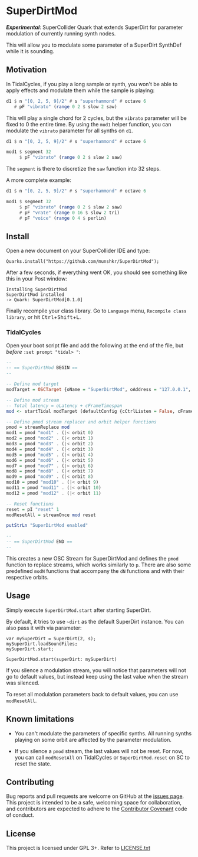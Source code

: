 # SuperDirtMod

***Experimental***: SuperCollider Quark that extends SuperDirt for parameter modulation of
currently running synth nodes.

This will allow you to modulate some parameter of a SuperDirt SynthDef while it
is sounding.


## Motivation

In TidalCycles, if you play a long sample or synth, you won't be able to apply
effects and modulate them while the sample is playing:

```haskell
d1 $ n "[0, 2, 5, 9]/2" # s "superhammond" # octave 6
   # pF "vibrato" (range 0 2 $ slow 2 saw)
```

This wlll play a single chord for 2 cycles, but the `vibrato` parameter will be
fixed to 0 the entire time.  By using the `mod1` helper function, you can
modulate the `vibrato` parameter for all synths on `d1`.

```haskell
d1 $ n "[0, 2, 5, 9]/2" # s "superhammond" # octave 6

mod1 $ segment 32
     $ pF "vibrato" (range 0 2 $ slow 2 saw)
```

The `segment` is there to discretize the `saw` function into 32 steps.

A more complete example:

```haskell
d1 $ n "[0, 2, 5, 9]/2" # s "superhammond" # octave 6

mod1 $ segment 32
     $ pF "vibrato" (range 0 2 $ slow 2 saw)
     # pF "vrate" (range 0 16 $ slow 2 tri)
     # pF "voice" (range 0 4 $ perlin)
```


## Install

Open a new document on your SuperCollider IDE and type:

```supercollider
Quarks.install("https://github.com/munshkr/SuperDirtMod");
```

After a few seconds, if everything went OK, you should see something like this
in your Post window:

```
Installing SuperDirtMod
SuperDirtMod installed
-> Quark: SuperDirtMod[0.1.0]
```

Finally recompile your class library.  Go to `Language` menu, `Recompile class
library`, or hit <kbd>Ctrl</kbd>+<kbd>Shift</kbd>+<kbd>L</kbd>.


### TidalCycles

Open your boot script file and add the following at the end of the file, but
*before* `:set prompt "tidal> "`:

```haskell
--
-- == SuperDirtMod BEGIN ==
--

-- Define mod target
modTarget = OSCTarget {oName = "SuperDirtMod", oAddress = "127.0.0.1", oPort = 57130, oPath = "/set", oShape = Nothing, oLatency = 0.02, oPreamble = [], oTimestamp = BundleStamp}

-- Define mod stream
-- Total latency = oLatency + cFrameTimespan
mod <- startTidal modTarget (defaultConfig {cCtrlListen = False, cFrameTimespan = 1/20})

-- Define pmod stream replacer and orbit helper functions
pmod = streamReplace mod
mod1 = pmod "mod1" . (|< orbit 0)
mod2 = pmod "mod2" . (|< orbit 1)
mod3 = pmod "mod3" . (|< orbit 2)
mod4 = pmod "mod4" . (|< orbit 3)
mod5 = pmod "mod5" . (|< orbit 4)
mod6 = pmod "mod6" . (|< orbit 5)
mod7 = pmod "mod7" . (|< orbit 6)
mod8 = pmod "mod8" . (|< orbit 7)
mod9 = pmod "mod9" . (|< orbit 8)
mod10 = pmod "mod10" . (|< orbit 9)
mod11 = pmod "mod11" . (|< orbit 10)
mod12 = pmod "mod12" . (|< orbit 11)

-- Reset functions
reset = pI "reset" 1
modResetAll = streamOnce mod reset

putStrLn "SuperDirtMod enabled"

--
-- == SuperDirtMod END ==
--
```

This creates a new OSC Stream for SuperDirtMod and defines the `pmod` function
to replace streams, which works similarly to `p`.  There are also some
predefined `modN` functions that accompany the `dN` functions and with their
respective orbits.


## Usage

Simply execute `SuperDirtMod.start` after starting SuperDirt.

By default, it tries to use `~dirt` as the default SuperDirt instance. You can
also pass it with via parameter:

```supercollider
var mySuperDirt = SuperDirt(2, s);
mySuperDirt.loadSoundFiles;
mySuperDirt.start;

SuperDirtMod.start(superDirt: mySuperDirt)
```

If you silence a modulation stream, you will notice that parameters will not go
to default values, but instead keep using the last value when the stream was
silenced.

To reset all modulation parameters back to default values, you can use
`modResetAll`.


## Known limitations

* You can't modulate the parameters of specific synths. All running synths
  playing on some orbit are affected by the parameter modulation.

* If you silence a `pmod` stream, the last values will not be reset. For now,
  you can call `modResetAll` on TidalCycles or `SuperDirtMod.reset` on SC to
  reset the state.


## Contributing

Bug reports and pull requests are welcome on GitHub at the [issues
page](https://github.com/munshkr/SuperDirtMod). This project is intended to be
a safe, welcoming space for collaboration, and contributors are expected to
adhere to the [Contributor Covenant](http://contributor-covenant.org) code of
conduct.


## License

This project is licensed under GPL 3+. Refer to [LICENSE.txt](LICENSE.txt)
